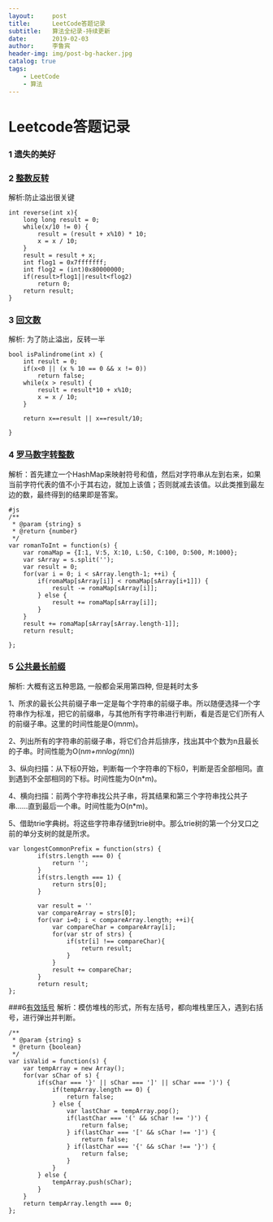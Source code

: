 ```yaml
---
layout:     post
title:      LeetCode答题记录
subtitle:   算法全纪录-持续更新
date:       2019-02-03
author:     李鲁宾
header-img: img/post-bg-hacker.jpg
catalog: true
tags:
    - LeetCode
    - 算法
---
```


# Leetcode答题记录

### 1 遗失的美好

### 2 [整数反转](https://leetcode-cn.com/problems/reverse-integer/) 
解析:防止溢出很关键
```
int reverse(int x){
    long long result = 0;
    while(x/10 != 0) {
        result = (result + x%10) * 10;
        x = x / 10;
    }
    result = result + x;
    int flog1 = 0x7fffffff;
    int flog2 = (int)0x80000000;
    if(result>flog1||result<flog2)
        return 0;
    return result;
}
```

### 3 [回文数](https://leetcode-cn.com/problems/palindrome-number/)
解析: 为了防止溢出，反转一半
```
bool isPalindrome(int x) {
    int result = 0;
    if(x<0 || (x % 10 == 0 && x != 0))
        return false;
    while(x > result) {
        result = result*10 + x%10;
        x = x / 10;
    }
    
    return x==result || x==result/10;
    
}
```

### 4 [罗马数字转整数](https://leetcode-cn.com/problems/roman-to-integer/)
解析：首先建立一个HashMap来映射符号和值，然后对字符串从左到右来，如果当前字符代表的值不小于其右边，就加上该值；否则就减去该值。以此类推到最左边的数，最终得到的结果即是答案。
```
#js
/**
 * @param {string} s
 * @return {number}
 */
var romanToInt = function(s) {
    var romaMap = {I:1, V:5, X:10, L:50, C:100, D:500, M:1000};
    var sArray = s.split('');
    var result = 0;
    for(var i = 0; i < sArray.length-1; ++i) {
        if(romaMap[sArray[i]] < romaMap[sArray[i+1]]) {
            result -= romaMap[sArray[i]];
        } else {
            result += romaMap[sArray[i]];
        }
    }
    result += romaMap[sArray[sArray.length-1]];
    return result;
    
};
```

### 5 [公共最长前缀](https://leetcode-cn.com/problems/longest-common-prefix)
解析: 大概有这五种思路, 一般都会采用第四种, 但是耗时太多

1、所求的最长公共前缀子串一定是每个字符串的前缀子串。所以随便选择一个字符串作为标准，把它的前缀串，与其他所有字符串进行判断，看是否是它们所有人的前缀子串。这里的时间性能是O(m*n*m)。

2、列出所有的字符串的前缀子串，将它们合并后排序，找出其中个数为n且最长的子串。时间性能为O(n*m+m*n*log(m*n))

3、纵向扫描：从下标0开始，判断每一个字符串的下标0，判断是否全部相同。直到遇到不全部相同的下标。时间性能为O(n*m)。

4、横向扫描：前两个字符串找公共子串，将其结果和第三个字符串找公共子串……直到最后一个串。时间性能为O(n*m)。

5、借助trie字典树。将这些字符串存储到trie树中。那么trie树的第一个分叉口之前的单分支树的就是所求。
```
var longestCommonPrefix = function(strs) {
        if(strs.length === 0) {
            return '';
        }
        if(strs.length === 1) {
            return strs[0];
        }
        
        var result = ''
        var compareArray = strs[0];
        for(var i=0; i < compareArray.length; ++i){
            var compareChar = compareArray[i];
            for(var str of strs) {
                if(str[i] !== compareChar){
                    return result;
                }
            }
            result += compareChar;
        }
        return result; 
};
```

###6[有效括号](https://leetcode-cn.com/problems/valid-parentheses)
解析：模仿堆栈的形式，所有左括号，都向堆栈里压入，遇到右括号，进行弹出并判断。
```
/**
 * @param {string} s
 * @return {boolean}
 */
var isValid = function(s) {
    var tempArray = new Array();
    for(var sChar of s) {
        if(sChar === '}' || sChar === ']' || sChar === ')') {
            if(tempArray.length == 0) {
                return false;
            } else {
                var lastChar = tempArray.pop();
                if(lastChar === '(' && sChar !== ')') {
                    return false;
                } if(lastChar === '[' && sChar !== ']') {
                    return false;
                } if(lastChar === '{' && sChar !== '}') {
                    return false;
                }
            }
        } else {
            tempArray.push(sChar);
        }
    }
    return tempArray.length === 0;
};
```


